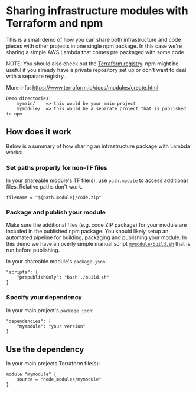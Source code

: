 # Sharing infrastructure modules with Terraform and npm

This is a small demo of how you can share both infrastructure and code pieces with other projects in one single npm package.
In this case we're sharing a simple AWS Lambda that comes pre packaged with some code.

NOTE: You should also check out the [Terraform registry](https://www.terraform.io/docs/registry/modules/publish.html). npm might be useful if you already have a private repository set up or don't want to deal with a separate registry.

More info: https://www.terraform.io/docs/modules/create.html

```
Demo directories:
    mymain/    => this would be your main project
    mymodule/  => this would be a separate project that is published to npm
```

## How does it work

Below is a summary of how sharing an infrastructure package with Lambda works:

### Set paths properly for non-TF files

In your shareable module's TF file(s), use `path.module` to access additional files. Relative paths don't work.
```
filename = "${path.module}/code.zip"
```

### Package and publish your module

Make sure the additional files (e.g. code ZIP package) for your module are included in the published npm package. You should likely setup an automated pipeline for building, packaging and publishing your module. In this demo we have an overly simple manual script [`mymodule/build.sh`](mymodule/build.sh) that is run before publishing.

In your shareable module's `package.json`:
```
"scripts": {
    "prepublishOnly": "bash ./build.sh"
}
```

### Specify your dependency

In your main project's `package.json`:
```
"dependencies": {
    "mymodule": "your version"
}
```

## Use the dependency

In your main projects Terraform file(s):
```
module "mymodule" {
    source = "node_modules/mymodule"
}
```
